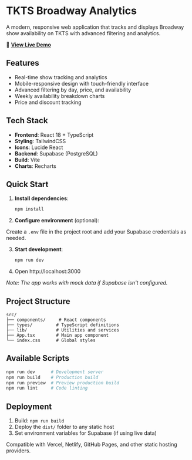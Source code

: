 # TKTS Broadway Analytics

A modern, responsive web application that tracks and displays Broadway show availability on TKTS with advanced filtering and analytics.

🔗 **[View Live Demo](https://nockname.github.io/tkts/)**

## Features

- Real-time show tracking and analytics
- Mobile-responsive design with touch-friendly interface
- Advanced filtering by day, price, and availability
- Weekly availability breakdown charts
- Price and discount tracking

## Tech Stack

- **Frontend**: React 18 + TypeScript
- **Styling**: TailwindCSS
- **Icons**: Lucide React
- **Backend**: Supabase (PostgreSQL)
- **Build**: Vite
- **Charts**: Recharts

## Quick Start

1. **Install dependencies**:
   ```bash
   npm install
   ```
2. **Configure environment** (optional):

  Create a `.env` file in the project root and add your Supabase credentials as needed.

3. **Start development**:
   ```bash
   npm run dev
   ```

4. Open http://localhost:3000

*Note: The app works with mock data if Supabase isn't configured.*

## Project Structure

```
src/
├── components/     # React components
├── types/         # TypeScript definitions
├── lib/           # Utilities and services
├── App.tsx        # Main app component
└── index.css      # Global styles
```

## Available Scripts

```bash
npm run dev      # Development server
npm run build    # Production build
npm run preview  # Preview production build
npm run lint     # Code linting
```

## Deployment

1. Build: `npm run build`
2. Deploy the `dist/` folder to any static host
3. Set environment variables for Supabase (if using live data)

Compatible with Vercel, Netlify, GitHub Pages, and other static hosting providers.
